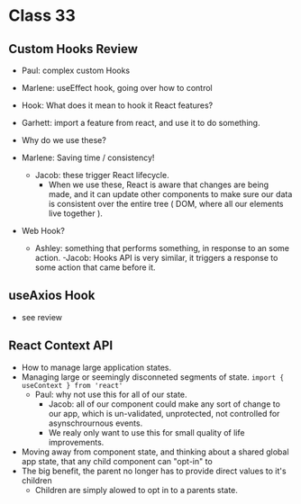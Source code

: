 # Class 33

## Custom Hooks Review

- Paul: complex custom Hooks
- Marlene: useEffect hook, going over how to control

- Hook: What does it mean to hook it React features?
- Garhett: import a feature from react, and use it to do something.
- Why do we use these?
- Marlene: Saving time / consistency!
    - Jacob: these trigger React lifecycle.
        - When we use these, React is aware that changes are being made, and it can update other components to make sure our data is consistent over the entire tree ( DOM, where all our elements live together ).
- Web Hook?
    - Ashley: something that performs something, in response to an some action.
    -Jacob: Hooks API is very similar, it triggers a response to some action that came before it.

## useAxios Hook

- see review

## React Context API

- How to manage large application states.
- Managing large or seemingly disconneted segments of state.
    `import { useContext } from 'react'`
    - Paul: why not use this for all of our state.
        - Jacob: all of our component could make any sort of change to our app, which is
         un-validated, unprotected, not controlled for asynschrournous events. 
        - We realy only want to use this for small quality of life improvements.
- Moving away from component state, and thinking about a shared global app state, that any child component can "opt-in" to
- The big benefit, the parent no longer has to provide direct values to it's children
    - Children are simply alowed to opt in to a parents state.